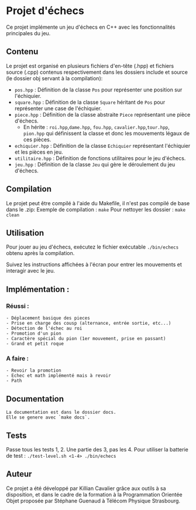 # Projet d'échecs

Ce projet implémente un jeu d'échecs en C++ avec les fonctionnalités principales du jeu.

## Contenu

Le projet est organisé en plusieurs fichiers d'en-tête (.hpp) et fichiers source (.cpp) 
contenus respectivement dans les dossiers include et source (le dossier obj servant à la compilation):

- `pos.hpp` : Définition de la classe `Pos` pour représenter une position sur l'échiquier.
- `square.hpp` : Définition de la classe `Square` héritant de `Pos` pour représenter une case de l'échiquier.
- `piece.hpp` : Définition de la classe abstraite `Piece` représentant une pièce d'échecs.
    - En hérite : `roi.hpp`,`dame.hpp`, `fou.hpp`, `cavalier.hpp`,`tour.hpp`, `pion.hpp`
    qui définissent la classe et donc les mouvements légaux de ces pièces.
- `echiquier.hpp` : Définition de la classe `Echiquier` représentant l'échiquier et les pièces en jeu.
- `utilitaire.hpp` : Définition de fonctions utilitaires pour le jeu d'échecs.
- `jeu.hpp` : Définition de la classe `Jeu` qui gère le déroulement du jeu d'échecs.

## Compilation

Le projet peut être compilé à l'aide du Makefile, il n'est pas compilé de base dans le .zip:
Exemple de compilation : `make`
Pour nettoyer les dossier : `make clean`


## Utilisation

Pour jouer au jeu d'échecs, exécutez le fichier exécutable `./bin/echecs` obtenu après la compilation.

Suivez les instructions affichées à l'écran pour entrer les mouvements et interagir avec le jeu.

## Implémentation :
### Réussi :
    - Déplacement basique des pieces
    - Prise en charge des cousp (alternance, entrée sortie, etc...)
    - Détection de l'échec au roi
    - Promotion d'un pion
    - Caractère spécial du pion (1er mouvement, prise en passant)
    - Grand et petit roque

### A faire :
    - Revoir la promotion
    - Echec et math implémenté mais à revoir
    - Path

## Documentation
    La documentation est dans le dossier docs.
    Elle se genere avec `make docs`.

## Tests
Passe tous les tests 1, 2. Une partie des 3, pas les 4.
Pour utiliser la batterie de test : `./test-level.sh <1-4> ./bin/echecs`

## Auteur

Ce projet a été développé par Killian Cavalier grâce aux outils à sa disposition,
et dans le cadre de la formation à la Programmation Orientée Objet proposée par
Stéphane Guenaud à Télécom Physique Strasbourg.


